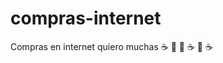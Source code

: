 # compras-internet
Compras en internet
quiero muchas :coffee: :pizza:
 :pizza: :coffee:
 :pizza: :coffee:
